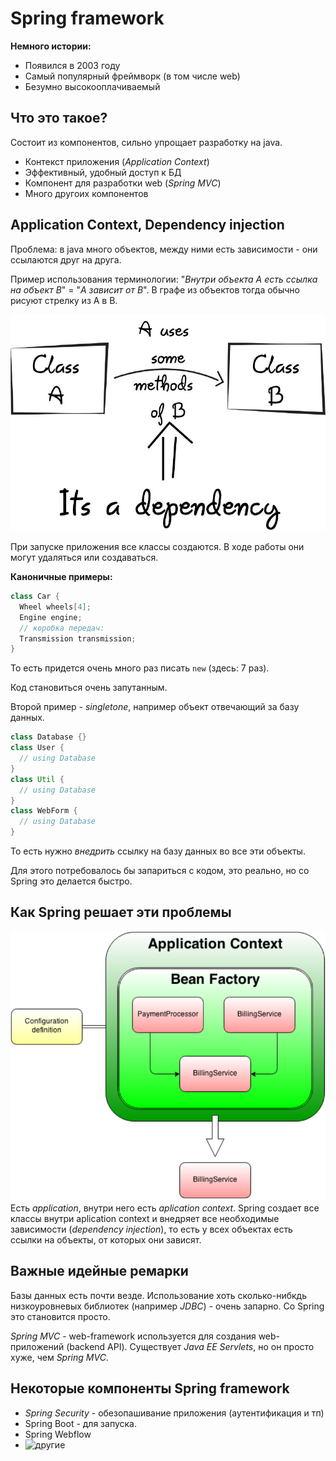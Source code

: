 # Spring framework

**Немного истории:**
* Появился в 2003 году
* Самый популярный фреймворк (в том числе web)
* Безумно высокооплачиваемый

## Что это такое?
Состоит из компонентов, сильно упрощает разработку на java.

* Контекст приложения (*Application Context*)
* Эффективный, удобный доступ к БД
* Компонент для разработки web (*Spring MVC*)
* Много другоих компонентов

## Application Context, Dependency injection

Проблема: в java много объектов, между ними есть зависимости - они ссылаются друг на друга.

Пример использования терминологии: "*Внутри объекта A есть ссылка на объект B*" = "*A зависит от B*". В графе из объектов тогда обычно рисуют стрелку из A в B.

![](images/dependency_injection.png)

При запуске приложения все классы создаются. В ходе работы они могут удаляться или создаваться.

**Каноничные примеры:**
```java
class Car {
  Wheel wheels[4];
  Engine engine;
  // коробка передач:
  Transmission transmission;
}
```

То есть придется очень много раз писать `new` (здесь: 7 раз).

Код становиться очень запутанным.

Второй пример - *singletone*, например объект отвечающий за базу данных.

```java
class Database {}
class User {
  // using Database
}
class Util {
  // using Database
}
class WebForm {
  // using Database
}
```

То есть нужно *внедрить* ссылку на базу данных во все эти объекты.

Для этого потребовалось бы запариться с кодом, это реально, но со Spring это делается быстро.

## Как Spring решает эти проблемы
![](images/application_context.png)
Есть *application*, внутри него есть *aplication context*. Spring создает все классы внутри aplication context и внедряет все необходимые зависимости (*dependency injection*), то есть у всех объектах есть ссылки на объекты, от которых они зависят.

## Важные идейные ремарки
Базы данных есть почти везде. Использование хоть сколько-нибкдь низкоуровневых библиотек (например *JDBC*) - очень запарно. Со Spring это становится просто.

*Spring MVC* - web-framework используется для создания web-приложений (backend API). Существует *Java EE Servlets*, но он просто хуже, чем *Spring MVC*.

## Некоторые компоненты Spring framework
* *Spring Security* - обезопашивание приложения (аутентификация и тп)
* Spring Boot - для запуска.
* Spring Webflow
* ![другие](https://spring.io/projects)






















































































































